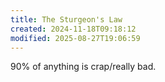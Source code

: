 ```yaml
---
title: The Sturgeon's Law
created: 2024-11-18T09:18:12
modified: 2025-08-27T19:06:59
---
```


90% of anything is crap/really bad.
